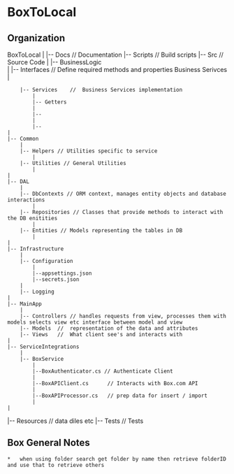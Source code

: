 #	BoxToLocal

##	Organization

BoxToLocal
|
|-- Docs    //  Documentation 
|-- Scripts //  Build scripts
|-- Src     //  Source Code
    |
    |-- BusinessLogic   
        |
        |-- Interfaces  //  Define required methods and properties Business Serivces 
            |

        |-- Services    //  Business Services implementation 
            |   
            |-- Getters
            |
            |-- 
            |
            |-- 
    |
    |-- Common
        |
        |-- Helpers // Utilities specific to service 
            |
        |-- Utilities // General Utilities 
            |
    |
    |-- DAL
        |
        |-- DbContexts // ORM context, manages entity objects and database interactions 
            |
        |-- Repositories // Classes that provide methods to interact with the DB enitities 
            |
        |-- Entities // Models representing the tables in DB 
            |
    |
    |-- Infrastructure
        |
        |-- Configuration
            |
            |--appsettings.json
            |--secrets.json 
        |    
        |-- Logging
    |
    |-- MainApp
        |
        |-- Controllers // handles requests from view, processes them with models selects view etc interface between model and view 
        |-- Models  //  representation of the data and attributes 
        |-- Views   //  What client see's and interacts with 
    |   
    |-- ServiceIntegrations
        |
        |-- BoxService
            |
            |--BoxAuthenticator.cs // Authenticate Client 
            |
            |--BoxAPIClient.cs      // Interacts with Box.com API
            |
            |--BoxAPIProcessor.cs   // prep data for insert / import
            |
    |
|-- Resources // data diles etc 
|-- Tests   //  Tests



##  Box General Notes 

    *   when using folder search get folder by name then retrieve folderID and use that to retrieve others 

